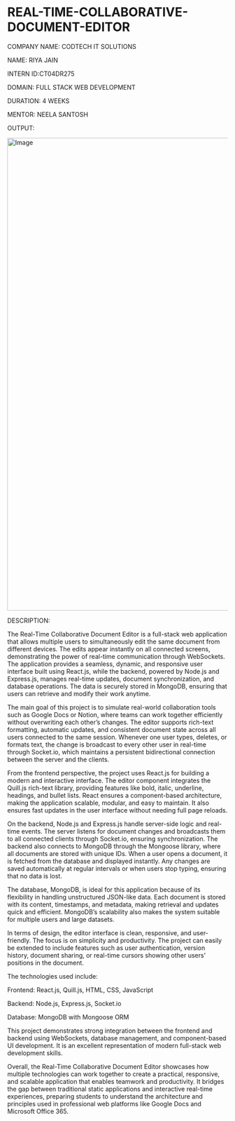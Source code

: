 # REAL-TIME-COLLABORATIVE-DOCUMENT-EDITOR
COMPANY NAME: CODTECH IT SOLUTIONS

NAME: RIYA JAIN

INTERN ID:CT04DR275

DOMAIN: FULL STACK WEB DEVELOPMENT

DURATION: 4 WEEKS

MENTOR: NEELA SANTOSH 

OUTPUT:

<img width="1621" height="1079" alt="Image" src="https://github.com/user-attachments/assets/4878a008-4c51-4abd-a78f-485030ca3df7" />

DESCRIPTION:

The Real-Time Collaborative Document Editor is a full-stack web application that allows multiple users to simultaneously edit the same document from different devices. The edits appear instantly on all connected screens, demonstrating the power of real-time communication through WebSockets. The application provides a seamless, dynamic, and responsive user interface built using React.js, while the backend, powered by Node.js and Express.js, manages real-time updates, document synchronization, and database operations. The data is securely stored in MongoDB, ensuring that users can retrieve and modify their work anytime.

The main goal of this project is to simulate real-world collaboration tools such as Google Docs or Notion, where teams can work together efficiently without overwriting each other’s changes. The editor supports rich-text formatting, automatic updates, and consistent document state across all users connected to the same session. Whenever one user types, deletes, or formats text, the change is broadcast to every other user in real-time through Socket.io, which maintains a persistent bidirectional connection between the server and the clients.

From the frontend perspective, the project uses React.js for building a modern and interactive interface. The editor component integrates the Quill.js rich-text library, providing features like bold, italic, underline, headings, and bullet lists. React ensures a component-based architecture, making the application scalable, modular, and easy to maintain. It also ensures fast updates in the user interface without needing full page reloads.

On the backend, Node.js and Express.js handle server-side logic and real-time events. The server listens for document changes and broadcasts them to all connected clients through Socket.io, ensuring synchronization. The backend also connects to MongoDB through the Mongoose library, where all documents are stored with unique IDs. When a user opens a document, it is fetched from the database and displayed instantly. Any changes are saved automatically at regular intervals or when users stop typing, ensuring that no data is lost.

The database, MongoDB, is ideal for this application because of its flexibility in handling unstructured JSON-like data. Each document is stored with its content, timestamps, and metadata, making retrieval and updates quick and efficient. MongoDB’s scalability also makes the system suitable for multiple users and large datasets.

In terms of design, the editor interface is clean, responsive, and user-friendly. The focus is on simplicity and productivity. The project can easily be extended to include features such as user authentication, version history, document sharing, or real-time cursors showing other users’ positions in the document.

The technologies used include:

Frontend: React.js, Quill.js, HTML, CSS, JavaScript

Backend: Node.js, Express.js, Socket.io

Database: MongoDB with Mongoose ORM

This project demonstrates strong integration between the frontend and backend using WebSockets, database management, and component-based UI development. It is an excellent representation of modern full-stack web development skills.

Overall, the Real-Time Collaborative Document Editor showcases how multiple technologies can work together to create a practical, responsive, and scalable application that enables teamwork and productivity. It bridges the gap between traditional static applications and interactive real-time experiences, preparing students to understand the architecture and principles used in professional web platforms like Google Docs and Microsoft Office 365.

